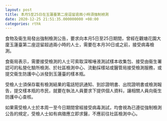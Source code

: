 ```yaml
---
layout: post
title: 本月5至25日在玉蓮臺第二座逗留逾兩小時須強制檢測
date: 2020-12-25 21:51:35.000000000 +08:00
categories: rthk
---
```


食物及衞生局發出強制檢測公告，要求向本月5日至25日期間，曾經在觀塘花園大廈玉蓮臺第二座逗留超過兩小時的人士，需要在本月30日或之前，接受病毒檢測。

食衞局表示，需要接受檢測的人士可索取深喉唾液測試樣本收集包、接受由衞生署認可的私營化驗所檢測、於社區檢測中心、流動採樣站或醫管局接受檢測服務，或提交衞生防護中心派發到玉蓮臺的樣本瓶。

受檢人士須保存載有檢測結果的電話短訊通知、到診證明書、出院證明書或檢測報告，提交樣本瓶的市民，就要在執法人員要求下提供個人資料，讓相關人員向衞生防護中心查核。

如果需受檢人士於本周一至今日期間曾經接受病毒測試，均會視為已遵從強制檢測公告的規定，受檢人士如有病徵應立即求醫，不應前往社區檢測中心。
